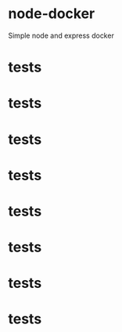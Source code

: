 # node-docker
Simple node and express docker 
# tests
# tests
# tests
# tests
# tests
# tests
# tests
# tests
